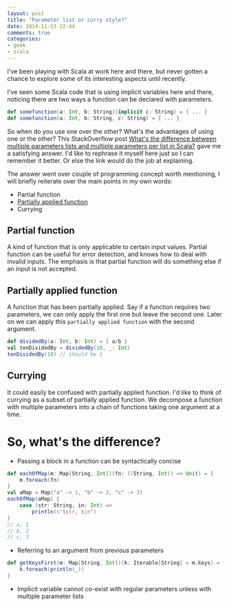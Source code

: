 ```yaml
---
layout: post
title: "Parameter list or curry style?"
date: 2014-11-23 22:44
comments: true
categories: 
- geek
- scala
---
```


I've been playing with Scala at work here and there, but never gotten a chance to explore some of its interesting aspects until recently.

I've seen some Scala code that is using implicit variables here and there, noticing there are two ways a function can be declared with parameters.

```scala
def somefunction(a: Int, b: String)(implicit c: String) = { ... }
def somefunction(a: Int, b: String, c: String) = { ... }
```

So when do you use one over the other? What's the advantages of using one or the other? This StackOverflow post [What's the difference between multiple parameters lists and multiple parameters per list in Scala?](http://stackoverflow.com/questions/6803211/whats-the-difference-between-multiple-parameters-lists-and-multiple-parameters) gave me a satisfying answer. I'd like to rephrase it myself here just so I can remember it better. Or else the link would do the job at explaining.

The answer went over couple of programming concept worth mentioning, I will briefly reiterate over the main points in my own words:

 - Partial function
 - [Partially applied function](http://stackoverflow.com/questions/8650549/using-partial-functions-in-scala-how-does-it-work/8650639#8650639)
 - Currying

## Partial function 

A kind of function that is only applicable to certain input values. Partial function can be useful for error detection, and knows how to deal with invalid inputs. The emphasis is that partial function will do something else if an input is not accepted.

## Partially applied function

A function that has been partially applied. Say if a function requires two parameters, we can only apply the first one but leave the second one. Later on we can apply this `partially applied function` with the second argument.

```scala
def dividedBy(a: Int, b: Int) = { a/b }
val tenDividedBy = dividedBy(10, _: Int)
tenDividedBy(10) // should be 1
```

## Currying

It could easily be confused with partially applied function. I'd like to think of currying as a subset of partially applied function. We decompose a function with multiple parameters into a chain of functions taking one argument at a time.

# So, what's the difference?

 - Passing a block in a function can be syntactically concise

```scala
def eachOfMap(m: Map[String, Int])(fn: ((String, Int)) => Unit) = {
    m.foreach(fn)
}
val aMap = Map("a" -> 1, "b" -> 2, "c" -> 3)
eachOfMap(aMap) {
    case (str: String, in: Int) =>
        println(s"$str, $in")
}
// a, 1
// b, 2
// c, 3
```


 - Referring to an argument from previous parameters

```scala
def getKeysFirst(m: Map[String, Int])(k: Iterable[String] = m.keys) = {
    k.foreach(println(_))
}
```


 - Implicit variable cannot co-exist with regular parameters unless with multiple parameter lists
 

